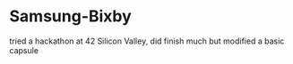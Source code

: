 # Samsung-Bixby
tried a hackathon at 42 Silicon Valley, did finish much but modified a basic capsule
